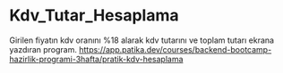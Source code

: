 # Kdv_Tutar_Hesaplama
Girilen fiyatın kdv oranını %18 alarak kdv tutarını ve toplam tutarı ekrana yazdıran program. https://app.patika.dev/courses/backend-bootcamp-hazirlik-programi-3hafta/pratik-kdv-hesaplama

